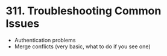# 311. Troubleshooting Common Issues

- Authentication problems
- Merge conflicts (very basic, what to do if you see one)
